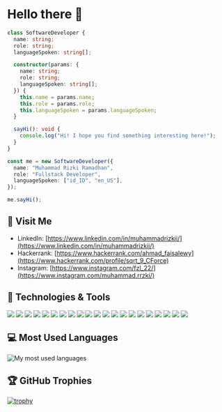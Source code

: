 # Hello there 👋


```typescript
class SoftwareDeveloper {
  name: string;
  role: string;
  languageSpoken: string[];

  constructor(params: {
    name: string;
    role: string;
    languageSpoken: string[];
  }) {
    this.name = params.name;
    this.role = params.role;
    this.languageSpoken = params.languageSpoken;
  }

  sayHi(): void {
    console.log("Hi! I hope you find something interesting here!");
  }
}

const me = new SoftwareDeveloper({
  name: "Muhammad Rizki Ramadhan",
  role: "Fullstack Developer",
  languageSpoken: ["id_ID", "en_US"],
});

me.sayHi();
```

## 📝 Visit Me

- LinkedIn: [https://www.linkedin.com/in/muhammadrizkii/](https://www.linkedin.com/in/muhammadrizkii/)
- Hackerrank: [https://www.hackerrank.com/ahmad_faisalewy](https://www.hackerrank.com/profile/sqrt_9_CForce)
- Instagram: [https://www.instagram.com/fzl_22/](https://www.instagram.com/muhammad.rrzki/)


## 🔧 Technologies & Tools

![](https://img.shields.io/badge/OS-Arch_Linux-informational?style=flat&logo=arch-linux&logoColor=white&color=6aa6f8)
![](https://img.shields.io/badge/Editor-VS_Code-informational?style=flat&logo=visual-studio-code&logoColor=white&color=6aa6f8)
![](https://img.shields.io/badge/Code-NestJS-informational?style=flat&logo=nestjs&logoColor=white&color=6aa6f8)
![](https://img.shields.io/badge/Code-Express-informational?style=flat&logo=express&logoColor=white&color=6aa6f8)
![](https://img.shields.io/badge/Code-GraphQL-informational?style=flat&logo=graphql&logoColor=white&color=6aa6f8)
![](https://img.shields.io/badge/Code-Flutter-informational?style=flat&logo=flutter&logoColor=white&color=6aa6f8)
![](https://img.shields.io/badge/Code-NodeJS-informational?style=flat&logo=nodedotjs&logoColor=white&color=6aa6f8)
![](https://img.shields.io/badge/Code-TypeScript-informational?style=flat&logo=typescript&logoColor=white&color=6aa6f8)
![](https://img.shields.io/badge/Code-JavaScript-informational?style=flat&logo=javascript&logoColor=white&color=6aa6f8)
![](https://img.shields.io/badge/Code-Dart-informational?style=flat&logo=dart&logoColor=white&color=6aa6f8)
![](https://img.shields.io/badge/Code-Go-informational?style=flat&logo=go&logoColor=white&color=6aa6f8)
![](https://img.shields.io/badge/Code-Python-informational?style=flat&logo=python&logoColor=white&color=6aa6f8)
![](https://img.shields.io/badge/Shell-Bash-informational?style=flat&logo=gnu-bash&logoColor=white&color=6aa6f8)
![](https://img.shields.io/badge/Shell-Fish-informational?style=flat&logo=fish-shell&logoColor=white&color=6aa6f8)
![](https://img.shields.io/badge/Tools-MongoDB-informational?style=flat&logo=mongodb&logoColor=white&color=6aa6f8)
![](https://img.shields.io/badge/Tools-PostgreSQL-informational?style=flat&logo=postgresql&logoColor=white&color=6aa6f8)
![](https://img.shields.io/badge/Tools-MySQL-informational?style=flat&logo=mysql&logoColor=white&color=6aa6f8)
![](https://img.shields.io/badge/Tools-Docker-informational?style=flat&logo=docker&logoColor=white&color=6aa6f8)
![](https://img.shields.io/badge/Tools-Git-informational?style=flat&logo=git&logoColor=white&color=6aa6f8)
![](https://img.shields.io/badge/Tools-Vagrant-informational?style=flat&logo=vagrant&logoColor=white&color=6aa6f8)
![](https://img.shields.io/badge/Tools-AWS-informational?style=flat&logo=amazon-web-services&logoColor=white&color=6aa6f8)

## 💻 Most Used Languages

![My most used languages](https://github-readme-stats.vercel.app/api/top-langs/?username=zenkriztao&hide=Jupyter%20Notebook)

<!-- ## &#x1f4c8; GitHub Stats

<a href="https://github.com/Zhenye-Na/Zhenye-Na">
  <img align="center" src="https://github-readme-stats.vercel.app/api/top-langs/?username=zhenye-na&hide=c%2B%2B,c,matlab,assembly&title_color=6aa6f8&text_color=8a919a&icon_color=6aa6f8&bg_color=22272e" alt="Zhenye's GitHub Stats" />
</a>

<a href="https://github.com/Zhenye-Na/Zhenye-Na">
  <img align="center" src="https://github-readme-stats.vercel.app/api?username=zhenye-na&show_icons=true&line_height=27&count_private=true&title_color=6aa6f8&text_color=8a919a&icon_color=6aa6f8&bg_color=22272e" alt="Zhenye's GitHub Stats" />
</a> -->

## 🏆 GitHub Trophies

[![trophy](https://github-profile-trophy.vercel.app/?username=fzl-22&theme=nord&column=7)](https://github.com/ryo-ma/github-profile-trophy)

<!--
## 🗂️ Highlight Projects

<a href="https://github.com/Zhenye-Na/DA-RNN">
  <img align="center" src="https://github-readme-stats.vercel.app/api/pin/?username=zhenye-na&repo=DA-RNN&show_icons=true&line_height=27&title_color=6aa6f8&text_color=8a919a&icon_color=6aa6f8&bg_color=22272e" alt="DA-RNN" />
</a>

<a href="https://github.com/Zhenye-Na/crnn-pytorch">
  <img align="center" src="https://github-readme-stats.vercel.app/api/pin/?username=zhenye-na&repo=crnn-pytorch&show_icons=true&line_height=27&title_color=6aa6f8&text_color=8a919a&icon_color=6aa6f8&bg_color=22272e" alt="crnn-pytorch" />
</a>
-->

<!-- ## 👨‍💻 This week, I spent my time on:

[![zhenye's wakatime stats](https://github-readme-stats.vercel.app/api/wakatime?username=nazhenye&line_height=27&title_color=6aa6f8&text_color=8a919a&icon_color=6aa6f8&bg_color=22272e)](https://github.com/anuraghazra/github-readme-stats) -->
